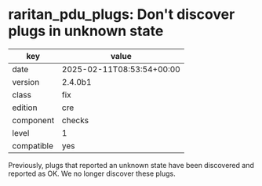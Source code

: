 [//]: # (werk v2)
# raritan_pdu_plugs: Don't discover plugs in unknown state

key        | value
---------- | ---
date       | 2025-02-11T08:53:54+00:00
version    | 2.4.0b1
class      | fix
edition    | cre
component  | checks
level      | 1
compatible | yes

Previously, plugs that reported an unknown state have been discovered and reported as OK.
We no longer discover these plugs.
